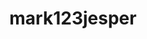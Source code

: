 ---
title: mark123jesper
github: https://github.com/mark123jesper
mode: dark
transition: 3s
archetype:
- Badges | Tags | Icons
- Cool Banner
---